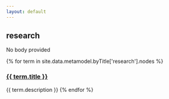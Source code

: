 ```yaml
---
layout: default
---
```

<style>
.initial-content {
  padding-left:5%;
  padding-right:25px;
}
</style>

## research

No body provided

{% for term in site.data.metamodel.byTitle['research'].nodes %}
### <a href='/_pages/embed?t={{ term.title }}'>{{ term.title }}</a>

{{ term.description }}
{% endfor %}
